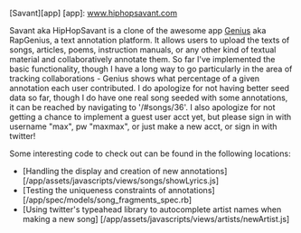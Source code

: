 [Savant][app]
[app]: www.hiphopsavant.com

Savant aka HipHopSavant is a clone of the awesome app [Genius][rg] aka RapGenius, a text annotation platform. It allows users to upload the texts of songs, articles, poems, instruction manuals, or any other kind of textual material and collaboratively annotate them. So far I've implemented the basic functionality, though I have a long way to go particularly in the area of tracking collaborations - Genius shows what percentage of a given annotation each user contributed. I do apologize for not having better seed data so far, though I do have one real song seeded with some annotations, it can be reached by navigating to '/#songs/36'. I also apologize for not getting a chance to implement a guest user acct yet, but please sign in with username "max", pw "maxmax", or just make a new acct, or sign in with twitter!

Some interesting code to check out can be found in the following locations:
- [Handling the display and creation of new annotations] [/app/assets/javascripts/views/songs/showLyrics.js]
- [Testing the uniqueness constraints of annotations] [/app/spec/models/song_fragments_spec.rb]
- [Using twitter's typeahead library to autocomplete artist names when making a new song] [/app/assets/javascripts/views/artists/newArtist.js]

[rg]: www.genius.com
